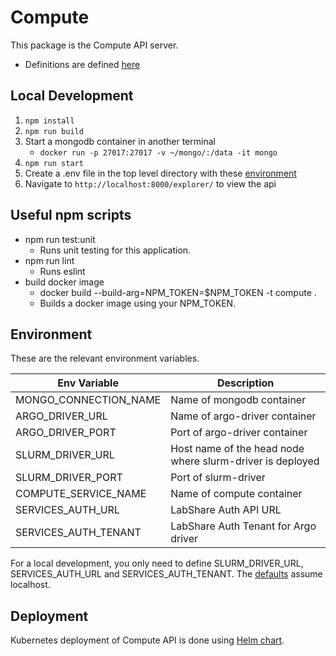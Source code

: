 # Compute

This package is the Compute API server.

- Definitions are defined [here](docs/README.md)

## Local Development

1. `npm install`
2. `npm run build`
3. Start a mongodb container in another terminal
   - `docker run -p 27017:27017 -v ~/mongo/:/data -it mongo`
4. `npm run start`
5. Create a .env file in the top level directory with these [environment](#environment)
6. Navigate to `http://localhost:8000/explorer/` to view the api

## Useful npm scripts

- npm run test:unit
  - Runs unit testing for this application.
- npm run lint
  - Runs eslint
- build docker image
  - docker build --build-arg=NPM_TOKEN=$NPM_TOKEN -t compute .
  - Builds a docker image using your NPM_TOKEN.

## Environment

These are the relevant environment variables.

| Env Variable          | Description                                               |
| --------------------- | --------------------------------------------------------- |
| MONGO_CONNECTION_NAME | Name of mongodb container                                 |
| ARGO_DRIVER_URL       | Name of argo-driver container                             |
| ARGO_DRIVER_PORT      | Port of argo-driver container                             |
| SLURM_DRIVER_URL      | Host name of the head node where slurm-driver is deployed |
| SLURM_DRIVER_PORT     | Port of slurm-driver                                      |
| COMPUTE_SERVICE_NAME  | Name of compute container                                 |
| SERVICES_AUTH_URL     | LabShare Auth API URL                                     |
| SERVICES_AUTH_TENANT  | LabShare Auth Tenant for Argo driver                      |

For a local development, you only need to define SLURM_DRIVER_URL, SERVICES_AUTH_URL and SERVICES_AUTH_TENANT. The [defaults](config/default.js) assume localhost.

## Deployment

Kubernetes deployment of Compute API is done using [Helm chart](../../deploy/helm/api).
